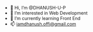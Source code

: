- 👋 Hi, I’m @DHANUSH-U-P
- 👀 I’m interested in Web Development
- 🌱 I’m currently learning Front End 
- 📫 iamdhanush.offi@gmail.com

<!---
DHANUSH-U-P/DHANUSH-U-P is a ✨ special ✨ repository because its `README.md` (this file) appears on your GitHub profile.
You can click the Preview link to take a look at your changes.
--->
